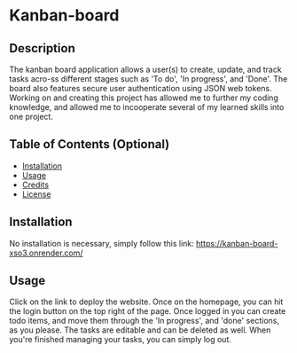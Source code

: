 # Kanban-board


## Description

The kanban board application allows a user(s) to create, update, and track tasks acro-ss different stages such as 'To do', 'In progress', and 'Done'. The board also features secure user authentication using JSON web tokens. Working on and creating this project has allowed me to further my coding knowledge, and allowed me to incooperate several of my learned skills into one project. 

## Table of Contents (Optional)


- [Installation](#installation)
- [Usage](#usage)
- [Credits](#credits)
- [License](#license)

## Installation

No installation is necessary, simply follow this link: https://kanban-board-xso3.onrender.com/

## Usage

Click on the link to deploy the website. Once on the homepage, you can hit the login button on the top right of the page. Once logged in you can create todo items, and move them through the 'In progress', and 'done' sections, as you please. The tasks are editable and can be deleted as well. When you're finished managing your tasks, you can simply log out. 



